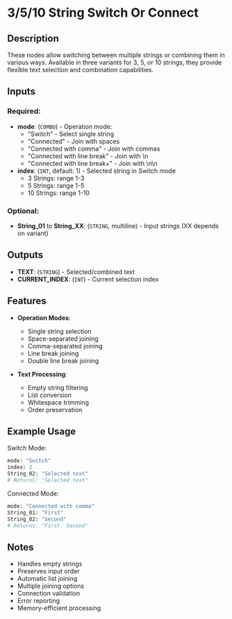 # 3/5/10 String Switch Or Connect

## Description

These nodes allow switching between multiple strings or combining them in various ways. Available in three variants for 3, 5, or 10 strings, they provide flexible text selection and combination capabilities.

## Inputs

### Required:
- **mode**: (`COMBO`) - Operation mode:
  - "Switch" - Select single string
  - "Connected" - Join with spaces
  - "Connected with comma" - Join with commas
  - "Connected with line break" - Join with \n
  - "Connected with line break+" - Join with \n\n
- **index**: (`INT`, default: 1) - Selected string in Switch mode
  - 3 Strings: range 1-3
  - 5 Strings: range 1-5
  - 10 Strings: range 1-10

### Optional:
- **String_01** to **String_XX**: (`STRING`, multiline) - Input strings (XX depends on variant)

## Outputs

- **TEXT**: (`STRING`) - Selected/combined text
- **CURRENT_INDEX**: (`INT`) - Current selection index

## Features

- **Operation Modes**:
  - Single string selection
  - Space-separated joining
  - Comma-separated joining
  - Line break joining
  - Double line break joining

- **Text Processing**:
  - Empty string filtering
  - List conversion
  - Whitespace trimming
  - Order preservation

## Example Usage

Switch Mode:
```python
mode: "Switch"
index: 2
String_02: "Selected text"
# Returns: "Selected text"
```

Connected Mode:
```python
mode: "Connected with comma"
String_01: "First"
String_02: "Second"
# Returns: "First, Second"
```

## Notes

- Handles empty strings
- Preserves input order
- Automatic list joining
- Multiple joining options
- Connection validation
- Error reporting
- Memory-efficient processing
